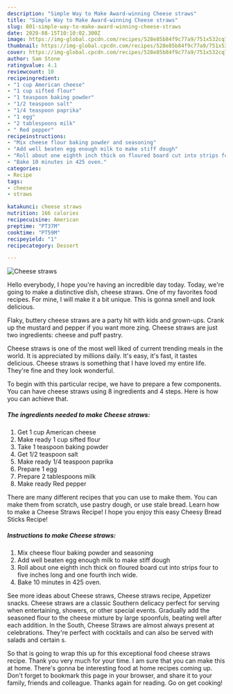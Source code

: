 ```yaml
---
description: "Simple Way to Make Award-winning Cheese straws"
title: "Simple Way to Make Award-winning Cheese straws"
slug: 801-simple-way-to-make-award-winning-cheese-straws
date: 2020-08-15T10:10:02.300Z
image: https://img-global.cpcdn.com/recipes/528e85b84f9c77a9/751x532cq70/cheese-straws-recipe-main-photo.jpg
thumbnail: https://img-global.cpcdn.com/recipes/528e85b84f9c77a9/751x532cq70/cheese-straws-recipe-main-photo.jpg
cover: https://img-global.cpcdn.com/recipes/528e85b84f9c77a9/751x532cq70/cheese-straws-recipe-main-photo.jpg
author: Sam Stone
ratingvalue: 4.1
reviewcount: 10
recipeingredient:
- "1 cup American cheese"
- "1 cup sifted flour"
- "1 teaspoon baking powder"
- "1/2 teaspoon salt"
- "1/4 teaspoon paprika"
- "1 egg"
- "2 tablespoons milk"
- " Red pepper"
recipeinstructions:
- "Mix cheese flour baking powder and seasoning"
- "Add well beaten egg enough milk to make stiff dough"
- "Roll about one eighth inch thick on floured board cut into strips four to five inches long and one fourth inch wide."
- "Bake 10 minutes in 425 oven."
categories:
- Recipe
tags:
- cheese
- straws

katakunci: cheese straws 
nutrition: 166 calories
recipecuisine: American
preptime: "PT37M"
cooktime: "PT59M"
recipeyield: "1"
recipecategory: Dessert

---
```



![Cheese straws](https://img-global.cpcdn.com/recipes/528e85b84f9c77a9/751x532cq70/cheese-straws-recipe-main-photo.jpg)

Hello everybody, I hope you're having an incredible day today. Today, we're going to make a distinctive dish, cheese straws. One of my favorites food recipes. For mine, I will make it a bit unique. This is gonna smell and look delicious.

Flaky, buttery cheese straws are a party hit with kids and grown-ups. Crank up the mustard and pepper if you want more zing. Cheese straws are just two ingredients: cheese and puff pastry.

Cheese straws is one of the most well liked of current trending meals in the world. It is appreciated by millions daily. It's easy, it's fast, it tastes delicious. Cheese straws is something that I have loved my entire life. They're fine and they look wonderful.


To begin with this particular recipe, we have to prepare a few components. You can have cheese straws using 8 ingredients and 4 steps. Here is how you can achieve that.

<!--inarticleads1-->

##### The ingredients needed to make Cheese straws:

1. Get 1 cup American cheese
1. Make ready 1 cup sifted flour
1. Take 1 teaspoon baking powder
1. Get 1/2 teaspoon salt
1. Make ready 1/4 teaspoon paprika
1. Prepare 1 egg
1. Prepare 2 tablespoons milk
1. Make ready  Red pepper


There are many different recipes that you can use to make them. You can make them from scratch, use pastry dough, or use stale bread. Learn how to make a Cheese Straws Recipe! I hope you enjoy this easy Cheesy Bread Sticks Recipe! 

<!--inarticleads2-->

##### Instructions to make Cheese straws:

1. Mix cheese flour baking powder and seasoning
1. Add well beaten egg enough milk to make stiff dough
1. Roll about one eighth inch thick on floured board cut into strips four to five inches long and one fourth inch wide.
1. Bake 10 minutes in 425 oven.


See more ideas about Cheese straws, Cheese straws recipe, Appetizer snacks. Cheese straws are a classic Southern delicacy perfect for serving when entertaining, showers, or other special events. Gradually add the seasoned flour to the cheese mixture by large spoonfuls, beating well after each addition. In the South, Cheese Straws are almost always present at celebrations. They&#39;re perfect with cocktails and can also be served with salads and certain s. 

So that is going to wrap this up for this exceptional food cheese straws recipe. Thank you very much for your time. I am sure that you can make this at home. There's gonna be interesting food at home recipes coming up. Don't forget to bookmark this page in your browser, and share it to your family, friends and colleague. Thanks again for reading. Go on get cooking!
